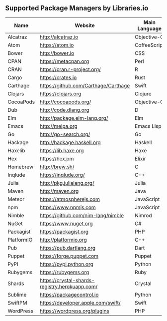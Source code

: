 ## Supported Package Managers by Libraries.io

| Name  | Website | Main Language | Versions | Dependencies | Biblothecary support |
| ------------- | ------------- | ------------- | ------------- | ------------- | ------------- |
| Alcatraz | http://alcatraz.io | Objective-C | false | false | false |
| Atom | https://atom.io | CoffeeScript | true | true | true |
| Bower | http://bower.io | CSS | false | false | true |
| CPAN | https://metacpan.org | Perl | true | true | true |
| CRAN | https://cran.r-project.org/ | R | true | true | true |
| Cargo | https://crates.io | Rust | true | true | true |
| Carthage | https://github.com/Carthage/Carthage | Swift | false | false | true |
| Clojars | https://clojars.org | Clojure | true | false | true |
| CocoaPods | http://cocoapods.org/ | Objective-C | true | false | true |
| Dub | http://code.dlang.org | D | true | true | true |
| Elm | http://package.elm-lang.org/ | Elm | true | true | true |
| Emacs | http://melpa.org | Emacs Lisp | false | false | false |
| Go | http://go-search.org/ | Go | false | false | true |
| Hackage | http://hackage.haskell.org | Haskell | true | false | false |
| Haxelib | https://lib.haxe.org | Haxe | true | true | false |
| Hex | https://hex.pm | Elixir | true | true | true |
| Homebrew | http://brew.sh/ | C | false | false | false |
| Inqlude | https://inqlude.org/ | C++ | false | false | false |
| Julia | http://pkg.julialang.org/ | Julia | false | false | true |
| Maven | http://maven.org | Java | true | false | true |
| Meteor | https://atmospherejs.com | JavaScript | true | false | true |
| npm | https://www.npmjs.com | JavaScript | true | true | true |
| Nimble | https://github.com/nim-lang/nimble | Nimrod | false | false | false |
| NuGet | https://www.nuget.org | C# | true | true | true |
| Packagist | https://packagist.org | PHP | true | true | true |
| PlatformIO | http://platformio.org | C++ | true | false | false |
| Pub | https://pub.dartlang.org | Dart | true | true | true |
| Puppet | https://forge.puppet.com | Puppet | true | true | false |
| PyPI | https://pypi.python.org | Python | true | true | true |
| Rubygems | https://rubygems.org | Ruby | true | true | true |
| Shards | https://crystal-shards-registry.herokuapp.com/ | Crystal | false | false | true |
| Sublime | https://packagecontrol.io | Python | true | false | false |
| SwiftPM | https://developer.apple.com/swift/ | Swift | false | false | false |
| WordPress | https://wordpress.org/plugins | PHP | true | false | false |
